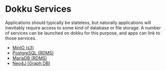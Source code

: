 # Dokku Services

Applications should typically be stateless, but naturally applications will inevitably require access to some kind of database or file storage. A number of services can be launched on dokku for this purpose, and apps can link to those services.

- [MinIO (s3)](./41-minio.md)
- [PostgreSQL (RDMS)](./42-postgres.md)
- [MariaDB (RDMS)](./43-mariadb.md)
- [Neo4J (Graph DB)](./44-neo4j.md)
